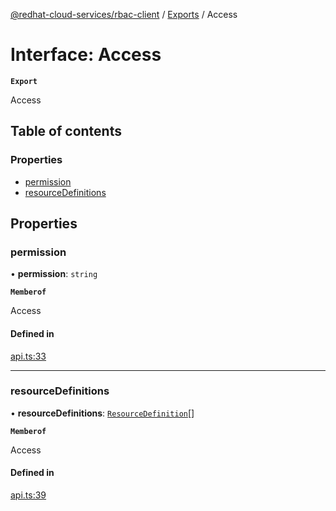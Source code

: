 [@redhat-cloud-services/rbac-client](../README.md) / [Exports](../modules.md) / Access

# Interface: Access

**`Export`**

Access

## Table of contents

### Properties

- [permission](Access.md#permission)
- [resourceDefinitions](Access.md#resourcedefinitions)

## Properties

### permission

• **permission**: `string`

**`Memberof`**

Access

#### Defined in

[api.ts:33](https://github.com/RedHatInsights/javascript-clients/blob/main/packages/rbac/api.ts#L33)

___

### resourceDefinitions

• **resourceDefinitions**: [`ResourceDefinition`](ResourceDefinition.md)[]

**`Memberof`**

Access

#### Defined in

[api.ts:39](https://github.com/RedHatInsights/javascript-clients/blob/main/packages/rbac/api.ts#L39)
